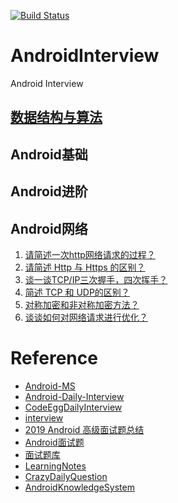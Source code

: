 [![Build Status](https://travis-ci.org/yeungeek/AndroidInterview.svg?branch=master)](https://travis-ci.org/yeungeek/AndroidInterview)
# AndroidInterview
Android Interview
## [数据结构与算法](https://yeungeek.github.io/java-leetcode/)
## Android基础
## Android进阶
## Android网络
1. [请简述一次http网络请求的过程？](network/FirstHttpRequest.md)
2. [请简述 Http 与 Https 的区别？](network/DiffHttpAndHttps.md)
3. [谈一谈TCP/IP三次握手，四次挥手？](network/TCP_IPHandshake.md)
4. [简述 TCP 和 UDP的区别？](network/DiffTCPAndUDP.md)
5. [对称加密和非对称加密方法？](network/Encryption.md)
6. [谈谈如何对网络请求进行优化？](network/NetworkOptimization.md)

# Reference
* [Android-MS](https://github.com/xiangjiana/Android-MS)
* [Android-Daily-Interview](https://github.com/Moosphan/Android-Daily-Interview)
* [CodeEggDailyInterview](https://github.com/codeegginterviewgroup/CodeEggDailyInterview)
* [interview](https://github.com/hadyang/interview)
* [2019 Android 高级面试题总结](https://mp.weixin.qq.com/s/hzCBLwMY04aPWrcTlJ2uPQ)
* [Android面试题](https://github.com/AweiLoveAndroid/CommonDevKnowledge/blob/master/interview/contents/Android%E9%9D%A2%E8%AF%95%E9%A2%98.md)
* [面试题库](http://www.jackywang.tech/AndroidInterview-Q-A/interview/)
* [LearningNotes](https://github.com/francistao/LearningNotes)
* [CrazyDailyQuestion](https://github.com/MicroKibaco/CrazyDailyQuestion)
* [AndroidKnowledgeSystem](https://github.com/feelschaotic/AndroidKnowledgeSystem)